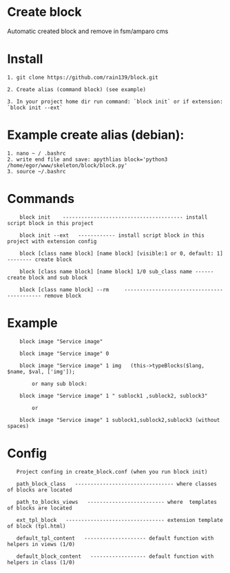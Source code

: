 # Create block
Automatic created block and remove in fsm/amparo cms


# Install
    1. git clone https://github.com/rain139/block.git
    
    2. Create alias (command block) (see example)
    
    3. In your project home dir run command: `block init` or if extension: `block init --ext`
    
# Example create alias (debian):
    1. nano ~ / .bashrc
    2. write end file and save: apythlias block='python3 /home/egor/www/skeleton/block/block.py'
    3. source ~/.bashrc

 # Commands
        block init    --------------------------------------- install script block in this project
        
        block init --ext   ------------ install script block in this project with extension config
        
        block [class name block] [name block] [visible:1 or 0, default: 1]   -------- create block
        
        block [class name block] [name block] 1/0 sub_class name ------ create block and sub block
        
        block [class name block] --rm     ------------------------------------------- remove block

 # Example
 
        block image "Service image" 
           
        block image "Service image" 0    
        
        block image "Service image" 1 img   (this->typeBlocks($lang, $name, $val, ['img']);
            
            or many sub block:
        
        block image "Service image" 1 " sublock1 ,sublock2, sublock3" 
            
            or
            
        block image "Service image" 1 sublock1,sublock2,sublock3 (without spaces)
             
           
# Config

       Project confing in create_block.conf (when you run block init)
       
       path_block_class   -------------------------------- where classes of blocks are located
       
       path_to_blocks_views   ------------------------- where  templates of blocks are located
       
       ext_tpl_block   -------------------------------- extension template of block (tpl.html)
       
       default_tpl_content   -------------------- default function with helpers in views (1/0)
        
       default_block_content   ------------------ default function with helpers in class (1/0) 
